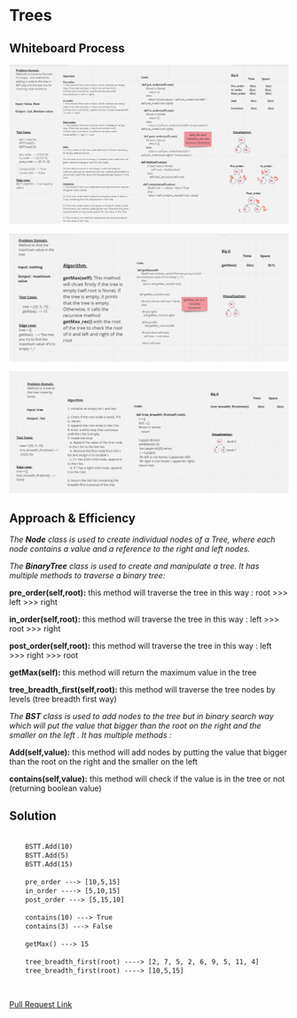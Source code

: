 # Trees

## Whiteboard Process

![Brackets](./CC15.PNG)

![Max](./CC16.PNG)

![breadth](./CC17.PNG)

## Approach & Efficiency
*The **Node** class is used to create individual nodes of a Tree, where each node contains a value and a reference to the right and left nodes.*

*The **BinaryTree** class is used to create and manipulate a tree. It has multiple methods to traverse a binary tree:*

**pre_order(self,root):** this method will traverse the tree in this way : root >>> left >>> right

**in_order(self,root):** this method will traverse the tree in this way : left >>> root >>> right

**post_order(self,root):** this method will traverse the tree in this way : left >>> right >>> root

**getMax(self):** this method will return the maximum value in the tree

**tree_breadth_first(self,root):** this method will traverse the tree nodes by levels (tree breadth first way)


*The **BST** class is used to add nodes to the tree but in binary search way which  will put the value that bigger than the root on the right and the smaller on the left . It has multiple methods :*

  **Add(self,value):** this method will add nodes by putting the value that bigger than the root on the right and the smaller on the left

  **contains(self,value):** this method will check if the value is in the tree or not (returning boolean value)


## Solution 
```

    BSTT.Add(10)
    BSTT.Add(5)
    BSTT.Add(15)
     
    pre_order ---> [10,5,15]
    in_order ----> [5,10,15]
    post_order ---> [5,15,10]

    contains(10) ---> True
    contains(3) ---> False

    getMax() ---> 15

    tree_breadth_first(root) ----> [2, 7, 5, 2, 6, 9, 5, 11, 4] 
    tree_breadth_first(root) ----> [10,5,15]

```



<br/>

[Pull Request Link](https://github.com/DohaKhamaiseh/data-structures-and-algorithms/pull/35)